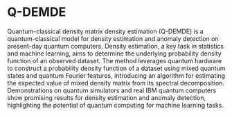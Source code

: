 # Q-DEMDE

Quantum-classical density matrix density estimation (Q-DEMDE) is a quantum-classical model for density estimation and anomaly detection on present-day quantum computers. Density estimation, a key task in statistics and machine learning, aims to determine the underlying probability density function of an observed dataset. The method leverages quantum hardware to construct a probability density function of a dataset using mixed quantum states and quantum Fourier features, introducing an algorithm for estimating the expected value of mixed density matrix from its spectral decomposition. Demonstrations on quantum simulators and real IBM quantum computers show promising results for density estimation and anomaly detection, highlighting the potential of quantum computing for machine learning tasks.
